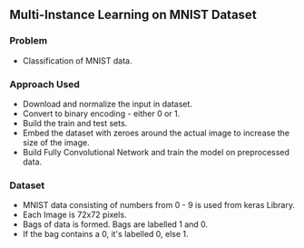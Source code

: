 
## Multi-Instance Learning on MNIST Dataset

### Problem
  - Classification of MNIST data. 

### Approach Used
  - Download and normalize the input in dataset. 
  - Convert to binary encoding - either 0 or 1. 
  - Build the train and test sets. 
  - Embed the dataset with zeroes around the actual image to increase the size of the image.
  - Build Fully Convolutional Network and train the model on preprocessed data.

### Dataset
  - MNIST data consisting of numbers from 0 - 9 is used from keras Library.
  - Each Image is 72x72 pixels. 
  - Bags of data is formed. Bags are labelled 1 and 0.
  - If the bag contains a 0, it's labelled 0, else 1.

